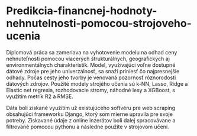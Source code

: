 # Predikcia-financnej-hodnoty-nehnutelnosti-pomocou-strojoveho-ucenia

Diplomová práca sa zameriava na vyhotovenie modelu na odhad ceny nehnuteľnosti
pomocou viacerých štrukturálnych, geografických aj environmentálnych charakteristík.
Model, využívajúci voľne dostupné dátové zdroje pre jeho univerzálnosť,
sa snaží priniesť čo najpresnejšie odhady. Počas cesty jeho tvorby je venovaná pozornosť
rôznorodosti dátových zdrojov. Použité modely strojého učenia sú k-NN, Lasso,
Ridge a Elastic net regresia, rozhodovacie stromy, náhodné lesy a XGBoost, s využitím
metrík R2 a RMSE.

Dáta boli ziskané využitím už existujúceho softvéru pre web scraping obsahujúci frameworku Django, ktorý som mierne upravila pre svoje potreby. Ziskavané údaje z online inzerátov boli dalej spracovávane a filtrované pomocou pythonu a následne použite v strojovom učení.
